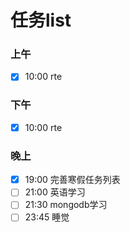 # 任务list

### 上午
- [x] 10:00 rte
### 下午
- [x] 10:00 rte
### 晚上
- [x] 19:00 完善寒假任务列表
- [ ] 21:00 英语学习
- [ ] 21:30 mongodb学习
- [ ] 23:45 睡觉